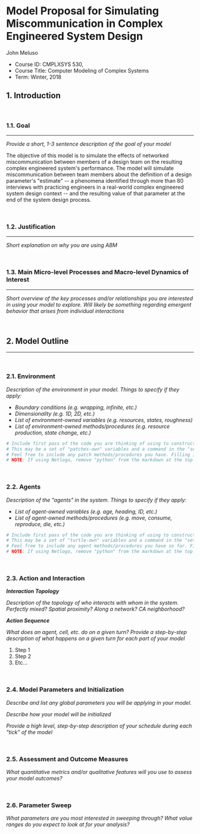 # Model Proposal for Simulating Miscommunication in Complex Engineered System Design

John Meluso

* Course ID: CMPLXSYS 530,
* Course Title: Computer Modeling of Complex Systems
* Term: Winter, 2018

## 1. Introduction

&nbsp; 

### 1.1. Goal 
*****
 
_Provide a short, 1-3 sentence description of the goal of your model_

The objective of this model is to simulate the effects of networked miscommunication between members of a design team on the resulting complex engineered system's performance. The model will simulate miscommunication between team members about the definition of a design parameter's "estimate" -- a phenomena identified through more than 80 interviews with practicing engineers in a real-world complex engineered system design context -- and the resulting value of that parameter at the end of the system design process.

&nbsp;  
### 1.2. Justification
****
_Short explanation on why you are using ABM_

&nbsp; 
### 1.3. Main Micro-level Processes and Macro-level Dynamics of Interest
****

_Short overview of the key processes and/or relationships you are interested in using your model to explore. Will likely be something regarding emergent behavior that arises from individual interactions_

&nbsp; 


## 2. Model Outline
****
&nbsp; 
### 2.1. Environment
_Description of the environment in your model. Things to specify *if they apply*:_

* _Boundary conditions (e.g. wrapping, infinite, etc.)_
* _Dimensionality (e.g. 1D, 2D, etc.)_
* _List of environment-owned variables (e.g. resources, states, roughness)_
* _List of environment-owned methods/procedures (e.g. resource production, state change, etc.)_


```python
# Include first pass of the code you are thinking of using to construct your environment
# This may be a set of "patches-own" variables and a command in the "setup" procedure, a list, an array, or Class constructor
# Feel free to include any patch methods/procedures you have. Filling in with pseudocode is ok! 
# NOTE: If using Netlogo, remove "python" from the markdown at the top of this section to get a generic code block
```

&nbsp; 

### 2.2. Agents
 
 _Description of the "agents" in the system. Things to specify *if they apply*:_
 
* _List of agent-owned variables (e.g. age, heading, ID, etc.)_
* _List of agent-owned methods/procedures (e.g. move, consume, reproduce, die, etc.)_


```python
# Include first pass of the code you are thinking of using to construct your agents
# This may be a set of "turtle-own" variables and a command in the "setup" procedure, a list, an array, or Class constructor
# Feel free to include any agent methods/procedures you have so far. Filling in with pseudocode is ok! 
# NOTE: If using Netlogo, remove "python" from the markdown at the top of this section to get a generic code block
```

&nbsp; 

### 2.3. Action and Interaction 
 
**_Interaction Topology_**

_Description of the topology of who interacts with whom in the system. Perfectly mixed? Spatial proximity? Along a network? CA neighborhood?_
 
**_Action Sequence_**

_What does an agent, cell, etc. do on a given turn? Provide a step-by-step description of what happens on a given turn for each part of your model_

1. Step 1
2. Step 2
3. Etc...

&nbsp; 
### 2.4. Model Parameters and Initialization

_Describe and list any global parameters you will be applying in your model._

_Describe how your model will be initialized_

_Provide a high level, step-by-step description of your schedule during each "tick" of the model_

&nbsp; 

### 2.5. Assessment and Outcome Measures

_What quantitative metrics and/or qualitative features will you use to assess your model outcomes?_

&nbsp; 

### 2.6. Parameter Sweep

_What parameters are you most interested in sweeping through? What value ranges do you expect to look at for your analysis?_

